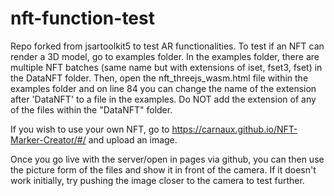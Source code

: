 # nft-function-test
Repo forked from jsartoolkit5 to test AR functionalities.
To test if an NFT can render a 3D model, go to examples folder. In the examples folder, there are multiple NFT batches (same name but with extensions of iset, fset3, fset)
in the DataNFT folder. Then, open the nft_threejs_wasm.html file within the examples folder and on line 84 you can change the name of the extension after 'DataNFT' to a file 
in the examples. Do NOT add the extension of any of the files within the "DataNFT" folder. 

If you wish to use your own NFT, go to https://carnaux.github.io/NFT-Marker-Creator/#/ and upload an image. 

Once you go live with the server/open in pages via github, you can then use the picture form of the files and show it in front of the camera. If it doesn't work initially, try pushing the image
closer to the camera to test further. 

